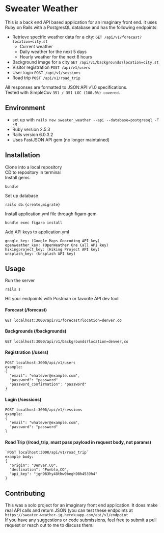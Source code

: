# Sweater Weather
This is a back end API based application for an imaginary front end. It uses Ruby on Rails with a PostgresQL database and has the following endpoints:  
  * Retrieve specific weather data for a city: `GET /api/v1/forecast?location=city,st`
    * Current weather
    * Daily weather for the next 5 days
    * Hourly weather for the next 8 hours
  * Background image for a city `GET /api/v1/backgrounds?location=city,st`
  * Visitor registration `POST /api/v1/users`
  * User login `POST /api/v1/sessions`
  * Road trip `POST /api/v1/road_trip`

All responses are formatted to JSON:API v1.0 specifications.  
Tested with SimpleCov `351 / 351 LOC (100.0%) covered.`

## Environment
* set up with `rails new sweater_weather --api --database=postgresql -T -M`
* Ruby version 2.5.3
* Rails version 6.0.3.2
* Uses FastJSON API gem (no longer maintained)

## Installation
Clone into a local repository  
CD to repository in terminal  
Install gems
```
bundle
```
Set up database
```
rails db:{create,migrate}
```
Install application.yml file through figaro gem
```
bundle exec figaro install
```
Add API keys to application.yml
```
google_key: (Google Maps Geocoding API key)
openweather_key: (OpenWeather One Call API key)
hikingproject_key: (Hiking Project API key)
unsplash_key: (Unsplash API key)
```

## Usage
Run the server
```
rails s
```
Hit your endpoints with Postman or favorite API dev tool
#### Forecast (/forecast)
```
GET localhost:3000/api/v1/forecast?location=denver,co
```
#### Backgrounds (/backgrounds)
```
GET localhost:3000/api/v1/backgrounds?location=denver,co
```
#### Registration (/users)
```
POST localhost:3000/api/v1/users
example:
{
  "email": "whatever@example.com",
  "password": "password"
  "password_confirmation": "password"
}
```
#### Login (/sessions)
```
POST localhost:3000/api/v1/sessions
example:
{
  "email": "whatever@example.com",
  "password": "password"
}
```
#### Road Trip (/road_trip, must pass payload in request body, not params)
```
`POST localhost:3000/api/v1/road_trip`
example body:
{
  "origin": "Denver,CO",
  "destination": "Pueblo,CO",
  "api_key": "jgn983hy48thw9begh98h4539h4"
}
```
## Contributing
This was a solo project for an imaginary front end application. It does make real API calls and return JSON (you can test these endpoints at `https://sweater-weather-jg.herokuapp.com/api/v1/endpoint`  
If you have any suggestions or code submissions, feel free to submit a pull request or reach out to me to discuss them.